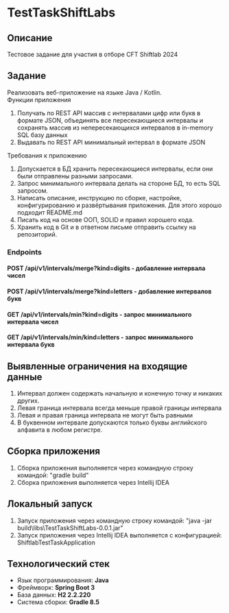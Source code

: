 # TestTaskShiftLabs

## Описание

Тестовое задание для участия в отборе СFT Shiftlab 2024

## Задание

Реализовать веб-приложение на языке Java / Kotlin.  
Функции приложения

1. Получать по REST API массив с интервалами цифр или букв в формате JSON, объединять все
   пересекающиеся интервалы и сохранять массив из непересекающихся интервалов в in-memory SQL базу
   данных
2. Выдавать по REST API минимальный интервал в формате JSON

Требования к приложению

1. Допускается в БД хранить пересекающиеся интервалы, если они были отправлены разными запросами.
2. Запрос минимального интервала делать на стороне БД, то есть SQL запросом.
3. Написать описание, инструкцию по сборке, настройке, конфигурированию и развёртывания
   приложения. Для этого хорошо подходит README.md
4. Писать код на основе ООП, SOLID и правил хорошего кода.
5. Хранить код в Git и в ответном письме отправить ссылку на репозиторий.

### Endpoints

#### POST /api/v1/intervals/merge?kind=digits - добавление интервала чисел

#### POST /api/v1/intervals/merge?kind=letters - добавление интервалов букв

#### GET /api/v1/intervals/min?kind=digits - запрос минимального интервала чисел

#### GET /api/v1/intervals/min/kind=letters - запрос минимального интервала букв

## Выявленные ограничения на входящие данные

1. Интервал должен содержать начальную и конечную точку и никаких других.
2. Левая граница интервала всегда меньше правой границы интервала
3. Левая и правая граница интервала не могут быть равными
4. В буквенном интервале допускаются только буквы английского алфавита в любом регистре.

## Сборка приложения

1. Сборка приложения выполняется через командную строку командой: "gradle build" 
2. Сборка приложения выполняется через Intellij IDEA

## Локальный запуск

1. Запуск приложения через командную строку командой: "java -jar build\libs\TestTaskShiftLabs-0.0.1.jar"
2. Запуск приложения через Intellij IDEA выполняется с конфигурацией: ShiftlabTestTaskApplication

## Технологический стек
+ Язык программирования: **Java**
+ Фреймворк: **Spring Boot 3**
+ База данных: **H2 2.2.220** 
+ Система сборки: **Gradle 8.5**